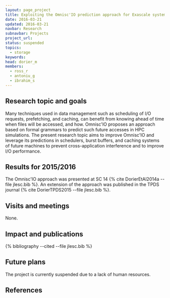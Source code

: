 ```yaml
---
layout: page_project
title: Exploiting the Omnisc'IO prediction approach for Exascale systems
date: 2016-03-21
updated: 2016-03-21
navbar: Research
subnavbar: Projects
project_url:
status: suspended
topics: 
  - storage
keywords:
head: dorier_m
members:
  - ross_r
  - antoniu_g
  - ibrahim_s
---
```


## Research topic and goals

Many techniques used in data management such as scheduling of I/O requests, prefetching, and caching, can benefit from knowing ahead of time when files will be accessed, and how. Omnisc'IO proposes an approach based on formal grammars to predict such future accesses in HPC simulations. The present research topic aims to improve Omnisc'IO and leverage its predictions in schedulers, burst buffers, and caching systems of future machines to prevent cross-application interference and to improve I/O performance.

## Results for 2015/2016

The Omnisc'IO approach was presented at SC 14 {% cite DorierEtAl2014a --file jlesc.bib %}. An extension of the approach was published in the TPDS journal {% cite DorierTPDS2015 --file jlesc.bib %}.

## Visits and meetings

None.

## Impact and publications

{% bibliography --cited --file jlesc.bib %}


## Future plans

The project is currently suspended due to a lack of human resources.

## References
